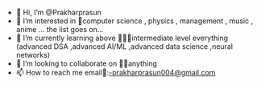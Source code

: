 - 👋 Hi, I’m @Prakharprasun
- 👀 I’m interested in 🥰computer science , physics , management , music , anime ... the list goes on...
- 🌱 I’m currently learning above 👨🏻‍🏫intermediate level everything (advanced DSA ,advanced AI/ML ,advanced data science ,neural networks)
- 💞️ I’m looking to collaborate on 👍🏼anything
- 📫 How to reach me email💌:-prakharprasun004@gmail.com

<!---
Prakharprasun/Prakharprasun is a ✨ special ✨ repository because its `README.md` (this file) appears on your GitHub profile.
You can click the Preview link to take a look at your changes.
--->
